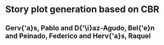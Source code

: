 # Story plot generation based on CBR
## Gerv{\'a}s, Pablo and D{\'\i}az-Agudo, Bel{\'e}n and Peinado, Federico and Herv{\'a}s, Raquel
